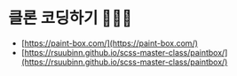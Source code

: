 # 클론 코딩하기 👩🏻‍💻

- [https://paint-box.com/](https://paint-box.com/)
- [https://rsuubinn.github.io/scss-master-class/paintbox/](https://rsuubinn.github.io/scss-master-class/paintbox/)
